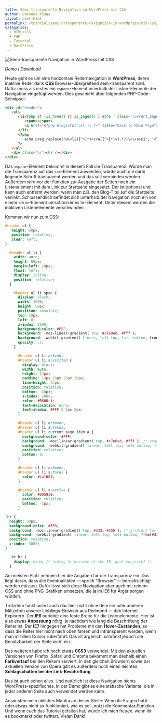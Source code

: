 ```yaml
---
title: Semi-transparente Navigation in WordPress mit CSS
author: Emanuel Kluge
layout: post.html
permalink: /tutorial/semi-transparente-navigation-in-wordpress-mit-css/
categories:
  - HTML/CSS
  - PHP
  - Tutorial
  - WordPress
---
```


<noscript data-src="/wp-content/uploads/2010/02/semi-transparente-navigation-in-wordpress-mit-css.jpg" data-alt="Semi-transparente Navigation in WordPress mit CSS">
<img src="/wp-content/uploads/2010/02/semi-transparente-navigation-in-wordpress-mit-css.jpg" alt="Semi-transparente Navigation in WordPress mit CSS">
</noscript>

*[Demo][demo] | [Download][download]*

Heute geht es um eine horizontale Reiternavigation in **WordPress**, deren inaktive Reiter dank **CSS** Browser-übergreifend semi-transparent sind. Dafür muss als erstes ein `<span>`-Element innerhalb der Listen-Elemente der Navigation eingefügt werden. Dies geschieht über folgenden PHP-Code-Schnipsel:



```html
<div id="header">
   <ul>
      <li<?php if (is_home() || is_paged() ) echo ' class="current_page_item"'; ?>>
         <span></span>
         <a href="<?php bloginfo('url'); ?>" title="Back to Main Page">Home</a>
      </li>
      <?php
         echo preg_replace('@\<li([^>]*)>\<a([^>]*)>(.*?)\<\/a>@i', '<li$1><span></span><a$2>$3</a>', wp_list_pages('echo=0&title_li=&depth=1'));
      ?>
   </ul>
   <div class="hr"><hr /></div>
</div>
```

Das `<span>`-Element bekommt in diesem Fall die Transparenz. Würde man die Transparenz auf das `<a>`-Element anwenden, würde auch die darin liegende Schrift transparent werden und das soll vermieden werden. Außerdem wird vor der Funktion zur Ausgabe der Seiten noch ein Listenelement mit dem Link zur Startseite eingesetzt. Der ist optional und kann auch entfernt werden, wenn man z.B. den Blog-Titel auf die Startseite verlinkt. Schlussendlich befindet sich unterhalb der Navigation noch ein von einem `<div>`-Element umschlossenes hr-Element. Unter diesem werden die inaktiven Listenelemente verschwinden.

Kommen wir nun zum CSS:

```css
#header ul {
   height: 60px;
   position: relative;
   clear: left;
}

  #header ul li {
    width: auto;
    height: 60px;
    margin-left: 20px;
    float: left;
    display: inline;
    position: relative;
  }

    #header ul li span {
      display: block;
      width: 100%;
      height: 60px;
      position: absolute;
      top: 10px;
      left: 0;
      z-index: 1000;
      background-color: #FFF;
      background: -moz-linear-gradient( top, #c7e0ed, #fff );
      background: -webkit-gradient( linear, left top, left bottom, from(#c7e0ed), to(#fff) );
      opacity: .7;
    }

      #header ul li a:link,
      #header ul li a:visited {
        display: block;
        width: auto;
        height: 24px;
        padding: 13px 20px 23px 20px;
        line-height: 24px;
        position: relative;
        bottom: -10px;
        z-index: 2000;
        color: #0660cf;
        text-decoration: none;
        text-shadow: #FFF 0 1px 2px;
      }

      #header ul li a:hover,
      #header ul li a:focus,
      #header ul li.current_page_item a {
        background-color: #FFF;
        background: -moz-linear-gradient( top, #c7e0ed, #fff ); /* gradient for firefox */
        background: -webkit-gradient( linear, left top, left bottom, from(#c7e0ed), to(#fff) ); /* gradient for chrome and safari */
        position: relative;
        bottom: 0;
      }

      #header ul li a:hover,
      #header ul li a:focus {
        color: #c41604;
      }

      #header ul li a:active {
        color: #0059ce;
        position: relative;
        bottom: -1px;
      }

.hr {
  height: 30px;
  background-color: #333;
  background: -moz-linear-gradient( top, #333, #555 ); /* gradient for firefox */
  background: -webkit-gradient( linear, left top, left bottom, from(#333), to(#555) ); /* gradient for chrome and safari */
  position: relative;
  z-index: 3000;
}

  .hr hr {
    display: none; /* hiding hr because of the IE. quel surprise! */
  }
```

Am meisten Platz nehmen hier die Angaben für die Transparenz ein. Das liegt daran, dass alle Eventualitäten &mdash; sprich "Browser" &mdash; berücksichtigt werden müssen. Dafür lässt sich diese Navigation aber auch mit reinem CSS und ohne PNG-Grafiken umsetzen, die ja im IE6 für Ärger sorgen würden.

Trotzdem funktioniert auch das hier nicht ohne dem ein oder anderen Mätzchen unserer Lieblings-Browser aus Redmond &mdash; den Internet Explorern. Der **IE6** benötigt eine feste Breite für die Listenelemente. Hier ist also etwas **Anpassung** nötig, je nachdem wie lang die Beschriftung der Reiter ist. Der **IE7** hingegen hat Probleme mit den **Hover-Zuständen**, so dass die Reiter hier nicht nach oben fahren und intransparent werden, wenn man mit dem Cursor rüberfährt. Das ist ärgerlich, schränkt jedoch die Benutzbarkeit der Seite nicht ein.

Des weiteren habe ich noch etwas **CSS3** verwendet. Mit den aktuellen Versionen von Firefox, Safari und Chrome bekommt man deshalb einen **Farbverlauf** bei den Reitern serviert. In den gleichen Browsern sowie der aktuellen Version von Opera gibt es außerdem noch einen leichten **Schlagschatten bei der Link-Beschriftung**.

Das ist auch schon alles. Und natürlich ist diese Navigation nichts WordPress-spezifisches. In der Demo gibt es eine statische Variante, die in jeder anderen Seite auch verwendet werden kann.

Ansonsten mein übliches Mantra an dieser Stelle: Wenn ihr Fragen habt oder etwas nicht so funktioniert, wie es soll, nutzt die Kommentar-Funktion. Und wenn euch das Tutorial gefallen hat, würde ich mich freuen, wenn ihr es bookmarkt oder twittert. Vielen Dank!

[demo]: http://www.emanuel-kluge.de/demo/semi-transparente-navigation-in-wordpress-mit-css/
[download]: http://www.emanuel-kluge.de/wp-content/uploads/2010/02/semi-transparente-navigation-in-wordpress-mit-css.zip
